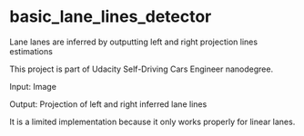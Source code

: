 # basic_lane_lines_detector
Lane lanes are inferred by outputting left and right projection lines estimations

This project is part of Udacity Self-Driving Cars Engineer nanodegree.

Input: Image

Output: Projection of left and right inferred lane lines

It is a limited implementation because it only works properly for linear lanes.
